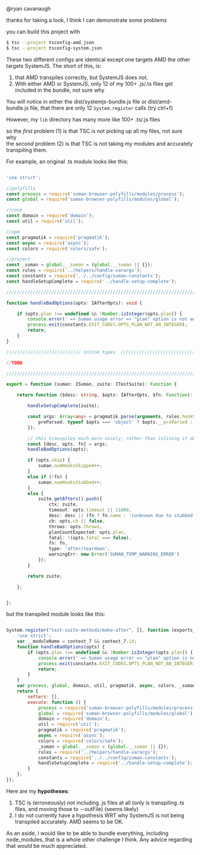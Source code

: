 @ryan cavanaugh

thanks for taking a look, I think I can demonstrate some problems

you can build this project with

```bash
$ tsc --project tsconfig-amd.json
$ tsc --project tsconfig-system.json
```

These two different configs are identical except one targets AMD the other targets SystemJS.
The short of this, is:
 
 1. that AMD transpiles correctly, but SystemJS does not.
 2. With either AMD or SystemJS, only 12 of my 100+ .js/.ts files get included in the bundle, not sure why 


You will notice in either the dist/systemjs-bundle.js file or dist/amd-bundle.js file, that there are only
12 `System.register` calls (try ctrl+f)

However, my `lib` directory has many more like 100+ .ts/.js files

so the *first* problem (1) is that TSC is not picking up all my files, not sure why
<br>
the *second* problem (2) is that TSC is not taking my modules and accurately transpiling them.


For example, an original .ts module looks like this:


```typescript

'use strict';

//polyfills
const process = require('suman-browser-polyfills/modules/process');
const global = require('suman-browser-polyfills/modules/global');

//core
const domain = require('domain');
const util = require('util');

//npm
const pragmatik = require('pragmatik');
const async = require('async');
const colors = require('colors/safe');

//project
const _suman = global.__suman = (global.__suman || {});
const rules = require('../helpers/handle-varargs');
const constants = require('../../config/suman-constants');
const handleSetupComplete = require('../handle-setup-complete');

///////////////////////////////////////////////////////////////////////////////////////

function handleBadOptions(opts: IAfterOpts): void {

    if (opts.plan !== undefined && !Number.isInteger(opts.plan)) {
        console.error(' => Suman usage error => "plan" option is not an integer.');
        process.exit(constants.EXIT_CODES.OPTS_PLAN_NOT_AN_INTEGER);
        return;
    }
}

//////////////////////////// inline types  ///////////////////////////////////

//TODO

////////////////////////////////////////////////////////////////////////////

export = function (suman: ISuman, zuite: ITestSuite): Function {

    return function ($desc: string, $opts: IAfterOpts, $fn: Function): ITestSuite {

        handleSetupComplete(zuite);

        const args: Array<any> = pragmatik.parse(arguments, rules.hookSignature, {
            preParsed: typeof $opts === 'object' ? $opts.__preParsed : null
        });

        // this transpiles much more nicely, rather than inlining it above
        const [desc, opts, fn] = args;
        handleBadOptions(opts);

        if (opts.skip) {
            suman.numHooksSkipped++;
        }
        else if (!fn) {
            suman.numHooksStubbed++;
        }
        else {
            zuite.getAfters().push({
                ctx: zuite,
                timeout: opts.timeout || 11000,
                desc: desc || (fn ? fn.name : '(unknown due to stubbed function)'),
                cb: opts.cb || false,
                throws: opts.throws,
                planCountExpected: opts.plan,
                fatal: !(opts.fatal === false),
                fn: fn,
                type: 'after/teardown',
                warningErr: new Error('SUMAN_TEMP_WARNING_ERROR')
            });
        }

        return zuite;

    };


};


```

but the transpiled module looks like this:


```javascript

System.register("test-suite-methods/make-after", [], function (exports_7, context_7) {
    'use strict';
    var __moduleName = context_7 && context_7.id;
    function handleBadOptions(opts) {
        if (opts.plan !== undefined && !Number.isInteger(opts.plan)) {
            console.error(' => Suman usage error => "plan" option is not an integer.');
            process.exit(constants.EXIT_CODES.OPTS_PLAN_NOT_AN_INTEGER);
            return;
        }
    }
    var process, global, domain, util, pragmatik, async, colors, _suman, rules, constants, handleSetupComplete;
    return {
        setters: [],
        execute: function () {
            process = require('suman-browser-polyfills/modules/process');
            global = require('suman-browser-polyfills/modules/global');
            domain = require('domain');
            util = require('util');
            pragmatik = require('pragmatik');
            async = require('async');
            colors = require('colors/safe');
            _suman = global.__suman = (global.__suman || {});
            rules = require('../helpers/handle-varargs');
            constants = require('../../config/suman-constants');
            handleSetupComplete = require('../handle-setup-complete');
        }
    };
});

```

Here are my **hypotheses**:

1. TSC is (erroneously) not including .js files at all (only is transpiling .ts files, and moving those to --outFile) (seems likely)
2. I do not currently have a hypothesis WRT why SystemJS is not being transpiled accurately. AMD seems to be OK.


As an aside, I would like to be able to bundle everything, including node_modules,
that is a whole other challenge I think. Any advice regarding that would be much appreciated.




